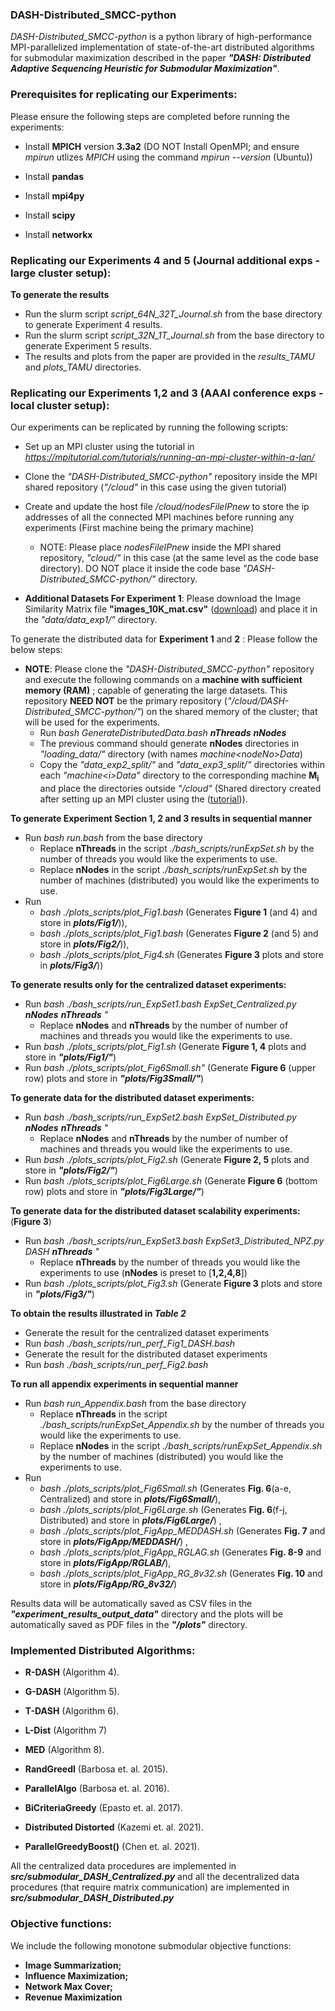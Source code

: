### DASH-Distributed_SMCC-python ###
*DASH-Distributed_SMCC-python* is a python library of high-performance MPI-parallelized implementation of state-of-the-art  distributed algorithms for submodular maximization described in the paper ***"DASH: Distributed Adaptive Sequencing Heuristic for Submodular Maximization"***. 



### Prerequisites for replicating our Experiments: ###
Please ensure the following steps are completed before running the experiments:

- Install **MPICH** version **3.3a2** (DO NOT Install OpenMPI; and ensure *mpirun* utlizes *MPICH* using the command *mpirun --version* (Ubuntu))   

- Install **pandas**

- Install **mpi4py** 

- Install **scipy**
      
- Install **networkx**


### Replicating our Experiments 4 and 5 (Journal additional exps - large cluster setup): ###

**To generate the results**
   -  Run the slurm script *script_64N_32T_Journal.sh* from the base directory to generate Experiment 4 results.
   -  Run the slurm script *script_32N_1T_Journal.sh* from the base directory to generate Experiment 5 results.
   - The results and plots from the paper are provided in the *results_TAMU* and *plots_TAMU* directories.


### Replicating our Experiments 1,2 and 3 (AAAI conference exps - local cluster setup): ###

Our experiments can be replicated by running the following scripts:
-  Set up an MPI cluster using the tutorial in *https://mpitutorial.com/tutorials/running-an-mpi-cluster-within-a-lan/*
- Clone the *"DASH-Distributed_SMCC-python"* repository inside the MPI shared repository  (*"/cloud"* in this case using the given tutorial)
-  Create and update the host file */cloud/nodesFileIPnew* to store the ip addresses of all the connected MPI machines before running any experiments (First machine being the primary machine)
     - NOTE: Please place *nodesFileIPnew* inside the MPI shared repository, *"cloud/"* in this case (at the same level as the code base directory).  DO NOT place it inside the code base *"DASH-Distributed_SMCC-python/"* directory.

- **Additional Datasets For Experiment 1**: Please download the Image Similarity Matrix file **"images_10K_mat.csv"** ([download](https://drive.google.com/file/d/1s9PzUhV-C5dW8iL4tZPVjSRX4PBhrsiJ/view?usp=sharing)) and place it in the *"data/data_exp1/"*  directory. 

To generate the distributed data for **Experiment 1** and **2** : Please follow the below steps:
- **NOTE**: Please clone the *"DASH-Distributed_SMCC-python"* repository and execute the following commands on a **machine with sufficient memory (RAM)** ; capable of generating the large datasets. This repository **NEED NOT** be the primary repository (*"/cloud/DASH-Distributed_SMCC-python/"*) on the shared memory of the cluster; that will be used for the experiments.
   - Run *bash GenerateDistributedData.bash **nThreads** **nNodes*** 
   - The previous command should generate **nNodes** directories in *"loading_data/"* directory (with names *machine\<nodeNo\>Data*)
   - Copy the *"data_exp2_split/"* and *"data_exp3_split/"* directories within each *"machine\<i\>Data"* directory to the corresponding machine **M<sub>i</sub>** and place the directories outside *"/cloud"* (Shared directory created after setting up an MPI cluster using the ([tutorial](https://mpitutorial.com/tutorials/running-an-mpi-cluster-within-a-lan/))).


 **To generate Experiment Section 1, 2 and 3 results in sequential manner**
   -  Run *bash run.bash* from the base directory
      -  Replace **nThreads** in the script *./bash_scripts/runExpSet.sh* by the number of threads you would like the experiments to use.
      -  Replace **nNodes** in the script *./bash_scripts/runExpSet.sh* by the number of machines (distributed) you would like the experiments to use.
   -  Run 
      - *bash  ./plots_scripts/plot_Fig1.bash* (Generates **Figure 1** (and 4) and store in ***plots/Fig1/***)), 
      - *bash  ./plots_scripts/plot_Fig1.bash* (Generates **Figure 2** (and 5) and store in ***plots/Fig2/***)), 
      - *bash  ./plots_scripts/plot_Fig4.sh* (Generates **Figure 3** plots and store in ***plots/Fig3/***))

 **To generate results only for the centralized dataset experiments:** 
   -  Run *bash  ./bash_scripts/run_ExpSet1.bash ExpSet_Centralized.py **nNodes** **nThreads** "*
      -  Replace **nNodes** and **nThreads** by the number of number of machines and threads you would like the experiments to use.  
   -  Run *bash  ./plots_scripts/plot_Fig1.sh* (Generate **Figure 1, 4** plots and store in ***"plots/Fig1/"***)
   -  Run *bash  ./plots_scripts/plot_Fig6Small.sh"* (Generate **Figure 6** (upper row) plots and store in ***"plots/Fig3Small/"***)
 
 **To generate data for the distributed dataset experiments:**
   -  Run *bash  ./bash_scripts/run_ExpSet2.bash ExpSet_Distributed.py **nNodes** **nThreads** "*
      -  Replace **nNodes** and **nThreads** by the number of number of machines and threads you would like the experiments to use.  
   -  Run *bash  ./plots_scripts/plot_Fig2.sh* (Generate **Figure 2, 5** plots and store in ***"plots/Fig2/"***)
   -  Run *bash  ./plots_scripts/plot_Fig6Large.sh* (Generate **Figure 6** (bottom row) plots and store in ***"plots/Fig3Large/"***)

 **To generate data for the distributed dataset scalability experiments:** (**Figure 3**)
   -  Run *bash  ./bash_scripts/run_ExpSet3.bash ExpSet3_Distributed_NPZ.py DASH **nThreads** "*
      -  Replace **nThreads** by the number of threads you would like the experiments to use (**nNodes** is preset to [**1,2,4,8**])
   -  Run *bash  ./plots_scripts/plot_Fig3.sh* (Generate **Figure 3** plots and store in ***"plots/Fig3/"***)

 **To obtain the results illustrated in *Table 2***
   - Generate the result for the centralized dataset experiments 
   - Run *bash  ./bash_scripts/run_perf_Fig1_DASH.bash*
   - Generate the result for the distributed dataset experiments
   - Run *bash  ./bash_scripts/run_perf_Fig2.bash*

**To run all appendix experiments in sequential manner**
   -  Run *bash run_Appendix.bash* from the base directory
      -  Replace **nThreads** in the script *./bash_scripts/runExpSet_Appendix.sh* by the number of threads you would like the experiments to use.
      -  Replace **nNodes** in the script *./bash_scripts/runExpSet_Appendix.sh* by the number of machines (distributed) you would like the experiments to use.
   -  Run 
      - *bash  ./plots_scripts/plot_Fig6Small.sh* (Generates **Fig. 6**(a-e, Centralized) and store in ***plots/Fig6Small/***), 
      - *bash  ./plots_scripts/plot_Fig6Large.sh* (Generates **Fig. 6**(f-j, Distributed) and store in ***plots/Fig6Large/***) , 
      - *bash  ./plots_scripts/plot_FigApp_MEDDASH.sh* (Generates **Fig. 7** and store in ***plots/FigApp/MEDDASH/***) ,
      - *bash  ./plots_scripts/plot_FigApp_RGLAG.sh* (Generates **Fig. 8-9** and store in ***plots/FigApp/RGLAB/***), 
      - *bash  ./plots_scripts/plot_FigApp_RG_8v32.sh* (Generates **Fig. 10** and store in ***plots/FigApp/RG_8v32/***)
 <!-- **To obtain the results illustrated in *Table 3***
   - Generate the result for the centralized dataset experiments 
   - Run *bash  ./bash_scripts/run_perf_Fig3.bash* -->


 Results data will be automatically saved as CSV files in the ***"experiment_results_output_data"*** directory and the plots will be automatically saved as PDF files in the ***"/plots"*** directory.


### Implemented Distributed Algorithms: ###

<!-- ### Submodular Maximization Algorithms from "DASH: Distributed Adaptive Sequencing Heuristic for Submodular Maximization": ### -->

- **R-DASH** (Algorithm 4).

- **G-DASH** (Algorithm 5).

- **T-DASH** (Algorithm 6).

- **L-Dist** (Algorithm 7)

- **MED** (Algorithm 8).

- **RandGreedI** (Barbosa et. al. 2015).

- **ParallelAlgo** (Barbosa et. al. 2016).

- **BiCriteriaGreedy** (Epasto et. al. 2017).

- **Distributed Distorted** (Kazemi et. al. 2021).

- **ParallelGreedyBoost()** (Chen et. al. 2021).

 All the centralized data procedures are implemented in ***src/submodular_DASH_Centralized.py*** and all the decentralized data procedures (that require matrix communication) are implemented in ***src/submodular_DASH_Distributed.py***


### Objective functions: ###
We include the following monotone submodular objective functions:
- **Image Summarization;** 
- **Influence Maximization;**
- **Network Max Cover;**
- **Revenue Maximization**




